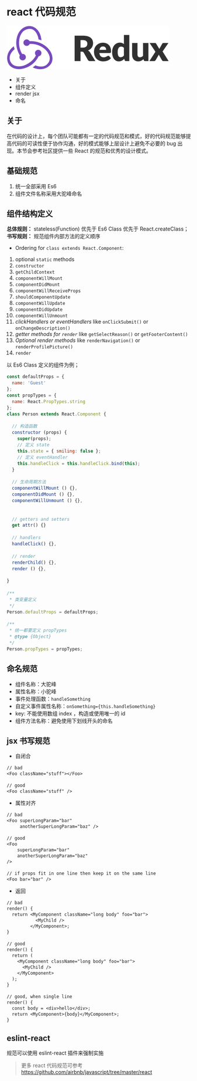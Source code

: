 # react 代码规范

![4-1-1.png](../img/4-1-1.png)


- 关于
- 组件定义
- render jsx 
- 命名

## 关于

在代码的设计上，每个团队可能都有一定的代码规范和模式，好的代码规范能够提高代码的可读性便于协作沟通，好的模式能够上层设计上避免不必要的 bug 出现。本节会参考社区提供一些 React 的规范和优秀的设计模式。


## 基础规范

1. 统一全部采用 Es6
2. 组件文件名称采用大驼峰命名

## 组件结构定义

**总体规则：** stateless(Function) 优先于 Es6 Class 优先于 React.createClass；
**书写规则：** 规范组件内部方法的定义顺序

- Ordering for `class extends React.Component`:

1. optional `static` methods
1. `constructor`
1. `getChildContext`
1. `componentWillMount`
1. `componentDidMount`
1. `componentWillReceiveProps`
1. `shouldComponentUpdate`
1. `componentWillUpdate`
1. `componentDidUpdate`
1. `componentWillUnmount`
1. *clickHandlers or eventHandlers* like `onClickSubmit()` or `onChangeDescription()`
1. *getter methods for `render`* like `getSelectReason()` or `getFooterContent()`
1. *Optional render methods* like `renderNavigation()` or `renderProfilePicture()`
1. `render`

以 Es6 Class 定义的组件为例；

```js
const defaultProps = {
  name: 'Guest'
};
const propTypes = {
  name: React.PropTypes.string
};
class Person extends React.Component {

  // 构造函数
  constructor (props) {
    super(props);
    // 定义 state
    this.state = { smiling: false };
    // 定义 eventHandler
    this.handleClick = this.handleClick.bind(this);
  }

  // 生命周期方法
  componentWillMount () {},
  componentDidMount () {},
  componentWillUnmount () {},
  

  // getters and setters
  get attr() {}

  // handlers
  handleClick() {},

  // render
  renderChild() {},
  render () {},

}

/**
 * 类变量定义
 */
Person.defaultProps = defaultProps;

/**
 * 统一都要定义 propTypes
 * @type {Object}
 */
Person.propTypes = propTypes;
```

## 命名规范 

- 组件名称：大驼峰
- 属性名称：小驼峰
- 事件处理函数：`handleSomething` 
- 自定义事件属性名称：`onSomething={this.handleSomething}`
- key: 不能使用数组 index ，构造或使用唯一的 id
- 组件方法名称：避免使用下划线开头的命名

## jsx 书写规范 

- 自闭合
```
// bad
<Foo className="stuff"></Foo>

// good
<Foo className="stuff" />
```

- 属性对齐
```
// bad
<Foo superLongParam="bar"
     anotherSuperLongParam="baz" />

// good
<Foo
    superLongParam="bar"
    anotherSuperLongParam="baz"
/>

// if props fit in one line then keep it on the same line
<Foo bar="bar" />
```

- 返回 
```
// bad
render() {
  return <MyComponent className="long body" foo="bar">
           <MyChild />
         </MyComponent>;
}

// good
render() {
  return (
    <MyComponent className="long body" foo="bar">
      <MyChild />
    </MyComponent>
  );
}

// good, when single line
render() {
  const body = <div>hello</div>;
  return <MyComponent>{body}</MyComponent>;
}
```

## eslint-react 

规范可以使用 eslint-react 插件来强制实施

> 更多 react 代码规范可参考 https://github.com/airbnb/javascript/tree/master/react

